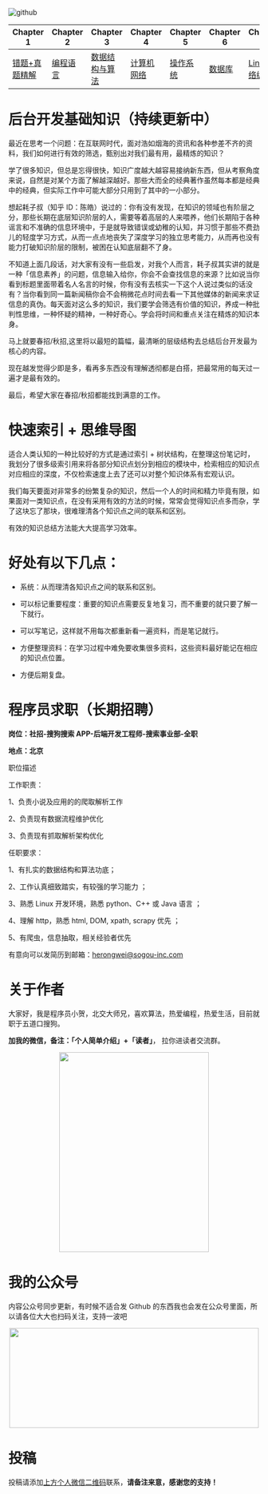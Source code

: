 ![github](https://github.com/rongweihe/CS_Offer/blob/master/github.jpg)

| Chapter 1                                                    | Chapter 2                                                    | Chapter 3                                                 | Chapter 4                                                    | Chapter 5                                                    | Chapter 6                                                    | Chapter 7                                                    |
| ------------------------------------------------------------ | ------------------------------------------------------------ | --------------------------------------------------------- | ------------------------------------------------------------ | ------------------------------------------------------------ | ------------------------------------------------------------ | ------------------------------------------------------------ |
| [错题+真题精解](https://github.com/rongweihe/CS_Offer/blob/master/notes/%E9%94%99%E9%A2%98%2B%E7%9C%9F%E9%A2%98%E7%B2%BE%E8%A7%A3.md) | [编程语言](https://github.com/rongweihe/CS_Offer/blob/master/%E7%BC%96%E7%A8%8B%E8%AF%AD%E8%A8%80%EF%BC%88C%7C%7CC%2B%2B%7C%7CPython%7C%7CJava%7C%7CGo%EF%BC%89.md) | [数据结构与算法](https://github.com/rongweihe/Algorithms) | [计算机网络](https://github.com/rongweihe/CS_Offer/blob/master/notes/%E8%AE%A1%E7%AE%97%E6%9C%BA%E7%BD%91%E7%BB%9C.md) | [操作系统](https://github.com/rongweihe/CS_Offer/blob/master/notes/%E6%80%BB%E7%9B%AE%E5%BD%95-%E8%AE%A1%E7%AE%97%E6%9C%BA%E6%93%8D%E4%BD%9C%E7%B3%BB%E7%BB%9F%E5%A4%8D%E4%B9%A0.md) | [数据库](https://github.com/rongweihe/CS_Offer/tree/master/notes/%E6%95%B0%E6%8D%AE%E5%BA%93) | [Linux网络编程](https://github.com/rongweihe/CS_Offer/blob/master/notes/Linux%E7%BD%91%E7%BB%9C%E7%BC%96%E7%A8%8B.md) |

# 后台开发基础知识（持续更新中）

最近在思考一个问题：在互联网时代，面对浩如烟海的资讯和各种参差不齐的资料，我们如何进行有效的筛选，甄别出对我们最有用，最精炼的知识？

学了很多知识，但总是忘得很快，知识广度越大越容易接纳新东西，但从考察角度来说，自然是对某个方面了解越深越好。那些大而全的经典著作虽然每本都是经典中的经典，但实际工作中可能大部分只用到了其中的一小部分。

想起耗子叔（知乎 ID：陈皓）说过的：你有没有发现，在知识的领域也有阶层之分，那些长期在底层知识阶层的人，需要等着高层的人来喂养，他们长期陷于各种谣言和不准确的信息环境中，于是就导致错误或幼稚的认知，并习惯于那些不费劲儿的轻度学习方式，从而一点点地丧失了深度学习的独立思考能力，从而再也没有能力打破知识阶层的限制，被困在认知底层翻不了身。

不知道上面几段话，对大家有没有一些启发，对我个人而言，耗子叔其实讲的就是一种「信息素养」的问题，信息输入给你，你会不会查找信息的来源？比如说当你看到标题里面带着名人名言的时候，你有没有去核实一下这个人说过类似的话没有？当你看到同一篇新闻稿你会不会稍微花点时间去看一下其他媒体的新闻来求证信息的真伪。每天面对这么多的知识，我们要学会筛选有价值的知识，养成一种批判性思维，一种怀疑的精神，一种好奇心。学会将时间和重点关注在精炼的知识本身。

马上就要春招/秋招,这里将以最短的篇幅，最清晰的层级结构去总结后台开发最为核心的内容。

现在越发觉得少即是多，看再多东西没有理解透彻都是白搭，把最常用的每天过一遍才是最有效的。

最后，希望大家在春招/秋招都能找到满意的工作。

# 快速索引 + 思维导图

适合人类认知的一种比较好的方式是通过索引 + 树状结构，在整理这份笔记时，我划分了很多级索引用来将各部分知识点划分到相应的模块中，检索相应的知识点对应相应的深度，不仅检索速度上去了还可以对整个知识体系有宏观认识。

我们每天要面对非常多的纷繁复杂的知识，然后一个人的时间和精力毕竟有限，如果面对一类知识点，在没有采用有效的方法的时候，常常会觉得知识点多而杂，学了这块忘了那块，很难理清各个知识点之间的联系和区别。

有效的知识总结方法能大大提高学习效率。

# 好处有以下几点：

- 系统：从而理清各知识点之间的联系和区别。

- 可以标记重要程度：重要的知识点需要反复地复习，而不重要的就只要了解一下就行。

- 可以写笔记，这样就不用每次都重新看一遍资料，而是笔记就行。

- 方便整理资料：在学习过程中难免要收集很多资料，这些资料最好能记在相应的知识点位置。

- 方便后期复盘。

# 程序员求职（长期招聘）

**岗位：社招-搜狗搜索 APP-后端开发工程师-搜索事业部-全职**

**地点：北京**

职位描述

工作职责：

1、负责小说及应用的的爬取解析工作

2、负责现有数据流程维护优化

3、负责现有抓取解析架构优化

任职要求：

1、有扎实的数据结构和算法功底；

2、工作认真细致踏实，有较强的学习能力 ；

3、熟悉 Linux 开发环境，熟悉 python、C++ 或 Java 语言 ；

4、理解 http，熟悉 html, DOM, xpath, scrapy 优先 ；

5、有爬虫，信息抽取，相关经验者优先 

有意向可以发简历到邮箱：herongwei@sogou-inc.com 

# 关于作者

大家好，我是程序员小贺，北交大师兄，喜欢算法，热爱编程，热爱生活，目前就职于五道口搜狗。

**加我的微信，备注：「个人简单介绍」+「读者」**， 拉你进读者交流群。

<div  align="center">   <img src="https://cdn.jsdelivr.net/gh/rongweihe/ImageHost01/gzh/weichat001.jpeg" width = "300" height = "400" align=center/> </div>

# 我的公众号

内容公众号同步更新，有时候不适合发 Github 的东西我也会发在公众号里面，所以请各位大大也扫码关注，支持一波吧

<p align="center">
  <a href="https://github.com/rongweihe/MoreThanCode/">
      <img src="https://cdn.jsdelivr.net/gh/rongweihe/ImageHost01/gzh/%E5%85%AC%E4%BC%97%E5%8F%B7%E5%BA%95%E9%83%A8.jpeg" height="200" width="500">
  </a>
</p>


# 投稿

投稿请添加[上方个人微信二维码](#微信)联系，**请备注来意，感谢您的支持！**
